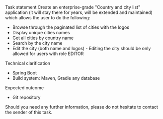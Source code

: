 Task statement Create an enterprise-grade "Country and city list" application (it will stay there for years, will be
extended and maintained) which allows the user to do the following:

* Browse through the paginated list of cities with the logos
* Display unique cities names
* Get all cities by country name
* Search by the city name
* Edit the city (both name and logos) - Editing the city should be only allowed for users with role EDITOR

Technical clarification

- Spring Boot
- Build system: Maven, Gradle any database

Expected outcome

- Git repository

Should you need any further information, please do not hesitate to contact the sender of this task.